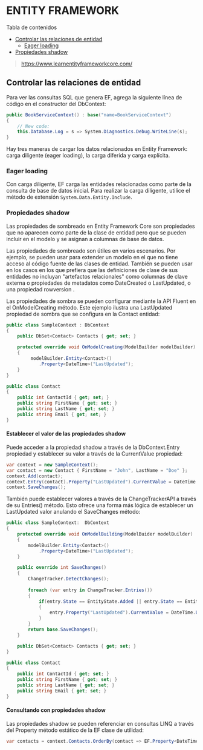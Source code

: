 # ENTITY FRAMEWORK

Tabla de contenidos

- [Controlar las relaciones de entidad](#controlar-las-relaciones-de-entidad)
  - [Eager loading](#eager-loading)
- [Propiedades shadow](#propiedades-shadow)

> https://www.learnentityframeworkcore.com/

## Controlar las relaciones de entidad

Para ver las consultas SQL que genera EF, agrega la siguiente línea de código en el constructor del DbContext:

```csharp
public BookServiceContext() : base("name=BookServiceContext")
{
    // New code:
    this.Database.Log = s => System.Diagnostics.Debug.WriteLine(s);
}
```

Hay tres maneras de cargar los datos relacionados en Entity Framework: carga diligente (eager loading), la carga diferida y carga explícita.

### Eager loading

Con carga diligente, EF carga las entidades relacionadas como parte de la consulta de base de datos inicial. Para realizar la carga diligente, utilice el método de extensión `System.Data.Entity.Include`.

### Propiedades shadow

Las propiedades de sombreado en Entity Framework Core son propiedades que no aparecen como parte de la clase de entidad pero que se pueden incluir en el modelo y se asignan a columnas de base de datos.

Las propiedades de sombreado son útiles en varios escenarios. Por ejemplo, se pueden usar para extender un modelo en el que no tiene acceso al código fuente de las clases de entidad. También se pueden usar en los casos en los que prefiera que las definiciones de clase de sus entidades no incluyan "artefactos relacionales" como columnas de clave externa o propiedades de metadatos como DateCreated o LastUpdated, o una propiedad rowversion .

Las propiedades de sombra se pueden configurar mediante la API Fluent en el OnModelCreating método. Este ejemplo ilustra una LastUpdated propiedad de sombra que se configura en la Contact entidad:

```csharp
public class SampleContext : DbContext
{
    public DbSet<Contact> Contacts { get; set; }

    protected override void OnModelCreating(ModelBuilder modelBuilder)
    {
         modelBuilder.Entity<Contact>()
            .Property<DateTime>("LastUpdated");
    } 
}

public class Contact
{
    public int ContactId { get; set; }
    public string FirstName { get; set; }
    public string LastName { get; set; }
    public string Email { get; set; } 
}
```

#### Establecer el valor de las propiedades shadow

Puede acceder a la propiedad shadow a través de la DbContext.Entry propiedad y establecer su valor a través de la CurrentValue propiedad:

```csharp
var context = new SampleContext();
var contact = new Contact { FirstName = "John", LastName = "Doe" };
context.Add(contact);
context.Entry(contact).Property("LastUpdated").CurrentValue = DateTime.UtcNow;
context.SaveChanges();
```

También puede establecer valores a través de la ChangeTrackerAPI a través de su Entries() método. Esto ofrece una forma más lógica de establecer un LastUpdated valor anulando el SaveChanges método:

```csharp
public class SampleContext:  DbContext
{
    protected override void OnModelBuilding(ModelBuider modelBuilder)
    {
        modelBuilder.Entity<Contact>()
            .Property<DateTime>("LastUpdated");
    }

    public override int SaveChanges()
    {
        ChangeTracker.DetectChanges();
 
        foreach (var entry in ChangeTracker.Entries())
        {
            if(entry.State == EntityState.Added || entry.State == EntityState.Modified)
            {
                entry.Property("LastUpdated").CurrentValue = DateTime.UtcNow;
            }
        }
        return base.SaveChanges();
    }

    public DbSet<Contact> Contacts { get; set; }
}

public class Contact
{
    public int ContactId { get; set; }
    public string FirstName { get; set; }
    public string LastName { get; set; }
    public string Email { get; set; } 
}
```

#### Consultando con propiedades shadow

Las propiedades shadow se pueden referenciar en consultas LINQ a través del Property método estático de la EF clase de utilidad:

```csharp
var contacts = context.Contacts.OrderBy(contact => EF.Property<DateTime>(contact, "LastUpdated"));

```
